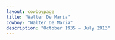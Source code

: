 ```yaml
---
layout: cowboypage
title: "Walter De Maria"
cowboy: "Walter De Maria"
description: "October 1935 – July 2013"
---
```

